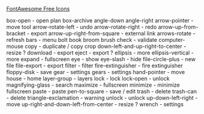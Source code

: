 [FontAwesome Free Icons](https://fontawesome.com/v6/search?m=free&s=solid)

box-open - open plan
box-archive
angle-down
angle-right
arrow-pointer - move tool
arrow-rotate-left - undo
arrow-rotate-right - redo
arrow-up-from-bracket - export
arrow-up-right-from-square - external link
arrows-rotate - refresh
bars - menu
bolt
book
broom
brush
check - validate
computer-mouse
copy - duplicate / copy
crop
down-left-and-up-right-to-center - resize ?
download - export
eject - export ?
ellipsis - more
ellipsis-vertical - more
expand - fullscreen
eye - show
eye-slash - hide
file-circle-plus - new file
file-export - export
filter - filter
fire-extinguisher - fire extinguisher
floppy-disk - save
gear - settings
gears - settings
hand-pointer - move
house - home
layer-group - layers
lock - lock
lock-open - unlock
magnifying-glass - search
maximize - fullscreen
minimize - minimize fullscreen
paste - paste
pen-to-square - save / edit
trash - delete
trash-can - delete
triangle-exclamation - warning
unlock - unlock
up-down-left-right - move
up-right-and-down-left-from-center - resize ?
wrench - settings